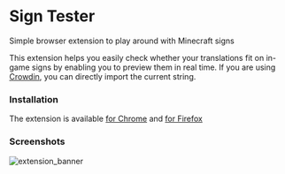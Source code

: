 # Sign Tester
Simple browser extension to play around with Minecraft signs

This extension helps you easily check whether your translations fit on in-game signs by enabling you to preview them in real time.
If you are using [Crowdin](https://crowdin.com), you can directly import the current string.

### Installation

The extension is available [for Chrome](https://chrome.google.com/webstore/detail/sign-tester/jpagfkdglihdggbglcfimeadlooghiid) and [for Firefox](https://addons.mozilla.org/addon/sign-tester/)

### Screenshots

![extension_banner](https://user-images.githubusercontent.com/62302815/202875154-676884c8-6bc8-4343-ad5a-21eb7d9a6fb7.png)
